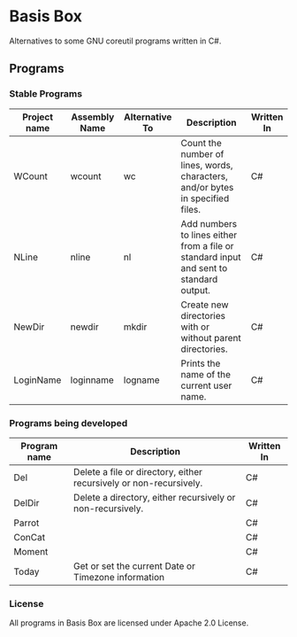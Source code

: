 # Basis Box
 Alternatives to some GNU coreutil programs written in C#.
 
## Programs

### Stable Programs
| Project name | Assembly Name | Alternative To | Description | Written  In |
|-|-|-|-|-|
| WCount | wcount | wc | Count the number of lines, words, characters, and/or bytes in specified files. | C# |
| NLine | nline | nl | Add numbers to lines either from a file or standard input and sent to standard output. | C# |
| NewDir | newdir | mkdir | Create new directories with or without parent directories. | C# |
| LoginName | loginname | logname | Prints the name of the current user name. | C# |

### Programs being developed
| Program name | Description | Written  In |
|-|-|-|
| Del | Delete a file or directory, either recursively or non-recursively. | C# |
| DelDir | Delete a directory, either recursively or non-recursively. | C# |
| Parrot | | C# |
| ConCat | | C# |
| Moment | | C# |
| Today | Get or set the current Date or Timezone information | C# |

### License
All programs in Basis Box are licensed under Apache 2.0 License.
